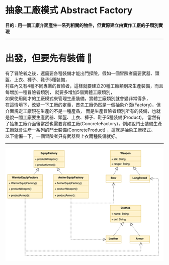 # 抽象工廠模式 Abstract Factory

**目的 : 用一個工廠介面產生一系列相關的物件，但實際建立由實作工廠的子類別實現**

---
# 出發，但要先有裝備 🤭

有了冒險者之後，還需要各種裝備才能出門探險，假如一個冒險者需要武器、頭盔、上衣、褲子、鞋子5種裝備，   
村莊內又有4種不同專業的冒險者，這樣就要建立20種工廠類別來生產裝備，而且每增加一種冒險者類別， 就要多增加5個實體工廠類別，  
如果使用剛才的工廠模式來管理生產裝備，實體工廠類別就會變非常得多，  
在這情境下，改變一下工廠的定義，首先工廠仍然是一個抽象介面(Factory)，但介面規定工廠現在生產的不是一種產品， 
而是生產冒險者類別所有的裝備，也就是說一間工廠要生產武器、頭盔、上衣、褲子、鞋子5種裝備(Product)， 
當然有了抽象工廠介面後當然也需要實體工廠(ConcreteFactory)，例如說鬥士裝備生產工廠就會生產一系列的鬥士裝備(ConcreteProduct) ，這就是抽象工廠模式。  
以下偷懶一下，一個冒險者只有武器與上衣兩種裝備就好。

---


![類別圖](https://raw.githubusercontent.com/yu-sooong/ting-image/main/php-desing-patterns/abstract_factory.drawio.png)
